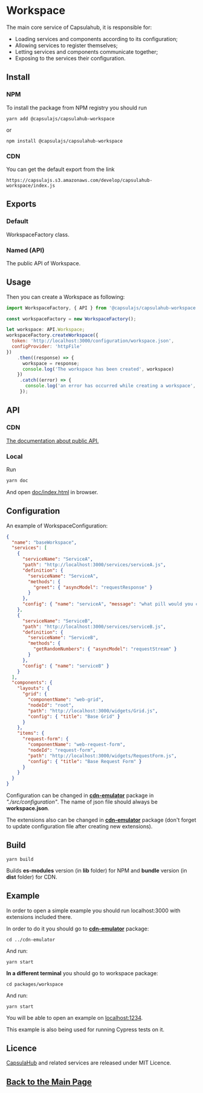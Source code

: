 # Workspace

The main core service of Capsulahub, it is responsible for:

-   Loading services and components according to its configuration;
-   Allowing services to register themselves;
-   Letting services and components communicate together;
-   Exposing to the services their configuration.

## Install

### NPM

To install the package from NPM registry you should run

    yarn add @capsulajs/capsulahub-workspace

or

    npm install @capsulajs/capsulahub-workspace

### CDN

You can get the default export from the link

    https://capsulajs.s3.amazonaws.com/develop/capsulahub-workspace/index.js

## Exports

### Default

WorkspaceFactory class.

### Named (API)

The public API of Workspace.

## Usage

Then you can create a Workspace as following:

```js
import WorkspaceFactory, { API } from '@capsulajs/capsulahub-workspace';

const workspaceFactory = new WorkspaceFactory();

let workspace: API.Workspace;
workspaceFactory.createWorkspace({ 
  token: 'http://localhost:3000/configuration/workspace.json',
  configProvider: 'httpFile'
})
    .then((response) => {
      workspace = response;
      console.log('The workspace has been created', workspace)
    })
     .catch((error) => {
       console.log('an error has occurred while creating a workspace', error)
     });
```

## API

### CDN

[The documentation about public API.](https://capsulajs.s3.amazonaws.com/develop/capsulahub-workspace/doc/index.html)

### Local

Run 

```bash
yarn doc
```

And open [doc/index.html](./doc/index.html) in browser.

## Configuration

An example of WorkspaceConfiguration:

```json
{
  "name": "baseWorkspace",
  "services": [
    {
      "serviceName": "ServiceA",
      "path": "http://localhost:3000/services/serviceA.js",
      "definition": {
        "serviceName": "ServiceA",
        "methods": {
          "greet": { "asyncModel": "requestResponse" }
        }
      },
      "config": { "name": "serviceA", "message": "what pill would you choose: red or blue?" }
    },
    {
      "serviceName": "ServiceB",
      "path": "http://localhost:3000/services/serviceB.js",
      "definition": {
        "serviceName": "ServiceB",
        "methods": {
          "getRandomNumbers": { "asyncModel": "requestStream" }
        }
      },
      "config": { "name": "serviceB" }
    }
  ],
  "components": {
    "layouts": {
      "grid": {
        "componentName": "web-grid",
        "nodeId": "root",
        "path": "http://localhost:3000/widgets/Grid.js",
        "config": { "title": "Base Grid" }
      }
    },
    "items": {
      "request-form": {
        "componentName": "web-request-form",
        "nodeId": "request-form",
        "path": "http://localhost:3000/widgets/RequestForm.js",
        "config": { "title": "Base Request Form" }
      }
    }
  }
}
```

Configuration can be changed in **[cdn-emulator](../cdn-emulator)** package in _"./src/configuration"_. The name of json file should always be **workspace.json**.

The extensions also can be changed in **[cdn-emulator](../cdn-emulator)** package (don't forget to update configuration file after creating new extensions).

## Build

    yarn build

Builds **es-modules** version (in **lib** folder) for NPM and **bundle** version (in **dist** folder) for CDN.

## Example

In order to open a simple example you should run localhost:3000 with extensions included there.

In order to do it you should go to **[cdn-emulator](../cdn-emulator)** package:

    cd ../cdn-emulator

And run:

    yarn start

**In a different terminal** you should go to workspace package:

    cd packages/workspace

And run:

    yarn start

You will be able to open an example on [localhost:1234](http://localhost:1234/).

This example is also being used for running Cypress tests on it.

## Licence

[CapsulaHub](https://github.com/capsulajs/capsulahub) and related services are released under MIT Licence.

## [Back to the Main Page](../../README.md)
